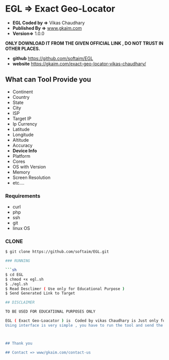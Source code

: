 # EGL => Exact Geo-Locator 

- **EGL Coded by =>** Vikas Chaudhary
- **Published By =>** www.gkaim.com
- **Version=>** 1.0.0


**ONLY DOWNLOAD IT FROM THE GIVEN OFFICIAL  LINK , DO NOT TRUST IN OTHER PLACES.**
- **github** https://github.com/softaim/EGL
- **website**  https://gkaim.com/exact-geo-locator-vikas-chaudhary/ ‎

## What can Tool Provide you 
- Continent
- Country
- State
- City
- ISP
- Target IP
- Ip Currency 
- Latitude
- Longitude
- Altitude 
- Accuracy 
- **Device Info**
- Platform
- Cores
- OS with Version
- Memory
- Screen Resolution
- etc.... 
 



### Requirements

- curl
- php
- ssh
- git
- linux OS

### CLONE

```sh
$ git clone https://github.com/softaim/EGL.git

### RUNNING

```sh
$ cd EGL
$ chmod +x egl.sh
$ ./egl.sh
$ Read Desclimer ( Use only for Educational Purpose )
$ Send Generated Link to Target

## DISCLAIMER

TO BE USED FOR EDUCATIONAL PURPOSES ONLY

EGL ( Exact Geo-Loacator ) is  Coded by vikas Chaudhary is Just only for Educational Purpose , So please Don't use it for any Illigel Purpose otherwise only You will be Responsible for it...
Using interface is very simple , you have to run the tool and send the generated link to Target , you will get all info about it 



## Thank you 

## Contact => www/gkaim.com/contact-us


